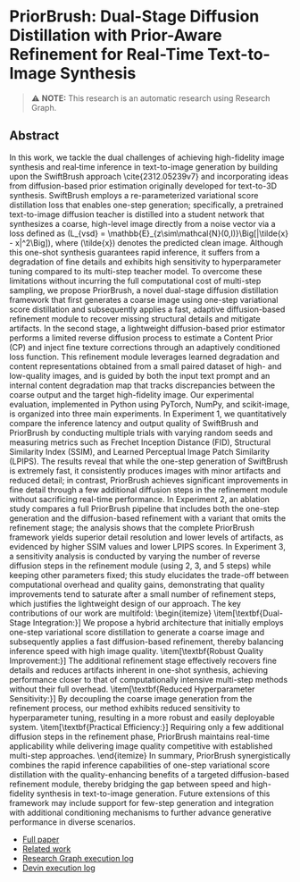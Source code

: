 
# PriorBrush: Dual-Stage Diffusion Distillation with Prior-Aware Refinement for Real-Time Text-to-Image Synthesis
> ⚠️ **NOTE:** This research is an automatic research using Research Graph.
## Abstract
In this work, we tackle the dual challenges of achieving high-fidelity image synthesis and real‐time inference in text-to-image generation by building upon the SwiftBrush approach \cite{2312.05239v7} and incorporating ideas from diffusion-based prior estimation originally developed for text-to-3D synthesis. SwiftBrush employs a re-parameterized variational score distillation loss that enables one-step generation; specifically, a pretrained text-to-image diffusion teacher is distilled into a student network that synthesizes a coarse, high-level image directly from a noise vector via a loss defined as \(L_{vsd} = \mathbb{E}_{z\sim\mathcal{N}(0,I)}\Big[\|\tilde{x} - x\|^2\Big]\), where \(\tilde{x}\) denotes the predicted clean image. Although this one-shot synthesis guarantees rapid inference, it suffers from a degradation of fine details and exhibits high sensitivity to hyperparameter tuning compared to its multi-step teacher model. To overcome these limitations without incurring the full computational cost of multi-step sampling, we propose PriorBrush, a novel dual-stage diffusion distillation framework that first generates a coarse image using one-step variational score distillation and subsequently applies a fast, adaptive diffusion-based refinement module to recover missing structural details and mitigate artifacts. In the second stage, a lightweight diffusion-based prior estimator performs a limited reverse diffusion process to estimate a Content Prior (CP) and inject fine texture corrections through an adaptively conditioned loss function. This refinement module leverages learned degradation and content representations obtained from a small paired dataset of high- and low-quality images, and is guided by both the input text prompt and an internal content degradation map that tracks discrepancies between the coarse output and the target high-fidelity image. Our experimental evaluation, implemented in Python using PyTorch, NumPy, and scikit-image, is organized into three main experiments. In Experiment 1, we quantitatively compare the inference latency and output quality of SwiftBrush and PriorBrush by conducting multiple trials with varying random seeds and measuring metrics such as Frechet Inception Distance (FID), Structural Similarity Index (SSIM), and Learned Perceptual Image Patch Similarity (LPIPS). The results reveal that while the one-step generation of SwiftBrush is extremely fast, it consistently produces images with minor artifacts and reduced detail; in contrast, PriorBrush achieves significant improvements in fine detail through a few additional diffusion steps in the refinement module without sacrificing real-time performance. In Experiment 2, an ablation study compares a full PriorBrush pipeline that includes both the one-step generation and the diffusion-based refinement with a variant that omits the refinement stage; the analysis shows that the complete PriorBrush framework yields superior detail resolution and lower levels of artifacts, as evidenced by higher SSIM values and lower LPIPS scores. In Experiment 3, a sensitivity analysis is conducted by varying the number of reverse diffusion steps in the refinement module (using 2, 3, and 5 steps) while keeping other parameters fixed; this study elucidates the trade-off between computational overhead and quality gains, demonstrating that quality improvements tend to saturate after a small number of refinement steps, which justifies the lightweight design of our approach. The key contributions of our work are multifold: \begin{itemize} \item[\textbf{Dual-Stage Integration:}] We propose a hybrid architecture that initially employs one-step variational score distillation to generate a coarse image and subsequently applies a fast diffusion-based refinement, thereby balancing inference speed with high image quality. \item[\textbf{Robust Quality Improvement:}] The additional refinement stage effectively recovers fine details and reduces artifacts inherent in one-shot synthesis, achieving performance closer to that of computationally intensive multi-step methods without their full overhead. \item[\textbf{Reduced Hyperparameter Sensitivity:}] By decoupling the coarse image generation from the refinement process, our method exhibits reduced sensitivity to hyperparameter tuning, resulting in a more robust and easily deployable system. \item[\textbf{Practical Efficiency:}] Requiring only a few additional diffusion steps in the refinement phase, PriorBrush maintains real-time applicability while delivering image quality competitive with established multi-step approaches. \end{itemize} In summary, PriorBrush synergistically combines the rapid inference capabilities of one-step variational score distillation with the quality-enhancing benefits of a targeted diffusion-based refinement module, thereby bridging the gap between speed and high-fidelity synthesis in text-to-image generation. Future extensions of this framework may include support for few-step generation and integration with additional conditioning mechanisms to further advance generative performance in diverse scenarios.

- [Full paper](https://github.com/auto-res2/auto-research/blob/devin-48dfa253b7f049aa9cb4bbac0f7b8dbf/paper/paper.pdf)
- [Related work](http://arxiv.org/abs/2312.05239v7)
- [Research Graph execution log](https://github.com/auto-res2/auto-research/blob/devin-48dfa253b7f049aa9cb4bbac0f7b8dbf/logs/research_graph_log.json)
- [Devin execution log](https://app.devin.ai/sessions/48dfa253b7f049aa9cb4bbac0f7b8dbf)